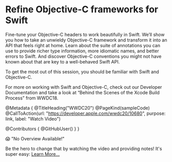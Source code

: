 # Refine Objective-C frameworks for Swift

Fine-tune your Objective-C headers to work beautifully in Swift. We’ll show you how to take an unwieldy Objective-C framework and transform it into an API that feels right at home. Learn about the suite of annotations you can use to provide richer type information, more idiomatic names, and better errors to Swift. And discover Objective-C conventions you might not have known about that are key to a well-behaved Swift API.

To get the most out of this session, you should be familiar with Swift and Objective-C.

For more on working with Swift and Objective-C, check out our Developer Documentation and take a look at “Behind the Scenes of the Xcode Build Process” from WWDC18.

@Metadata {
   @TitleHeading("WWDC20")
   @PageKind(sampleCode)
   @CallToAction(url: "https://developer.apple.com/wwdc20/10680", purpose: link, label: "Watch Video")

   @Contributors {
      @GitHubUser(<replace this with your GitHub handle>)
   }
}

😱 "No Overview Available!"

Be the hero to change that by watching the video and providing notes! It's super easy:
 [Learn More…](https://wwdcnotes.github.io/WWDCNotes/documentation/wwdcnotes/contributing)
